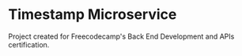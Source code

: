 # Timestamp Microservice

Project created for Freecodecamp's Back End Development and APIs certification.
